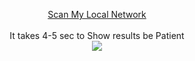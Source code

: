 <p align="center">
<a href="https://roothaxor.github.io/LocalScan/">Scan My Local Network</a><br><br>
<a>It takes 4-5 sec to Show results be Patient</a><br>
<img src="https://media2.giphy.com/media/EFDrbHhk4bdHW/200_s.gif">
</p>
